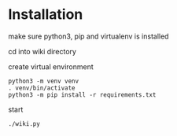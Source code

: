 # Installation

make sure python3, pip and virtualenv is installed

cd into wiki directory

create virtual environment

    python3 -m venv venv
    . venv/bin/activate
    python3 -m pip install -r requirements.txt

start

    ./wiki.py


